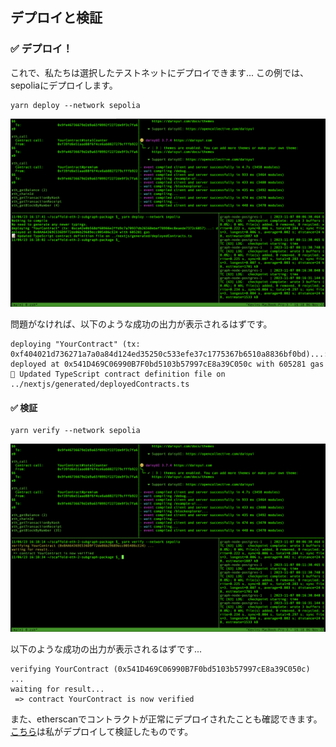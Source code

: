 ## デプロイと検証

### ✅ デプロイ！

これで、私たちは選択したテストネットにデプロイできます... この例では、sepoliaにデプロイします。

```
yarn deploy --network sepolia
```

![](./../../img/section-2/2_3_1.png)

問題がなければ、以下のような成功の出力が表示されるはずです。

```
deploying "YourContract" (tx: 0xf404021d736271a7a0a84d124ed35250c533efe37c1775367b6510a8836bf0bd)...: deployed at 0x541D469C06990B7F0bd5103b57997cE8a39C050c with 605281 gas
📝 Updated TypeScript contract definition file on ../nextjs/generated/deployedContracts.ts
```

#### ✅ 検証

```
yarn verify --network sepolia
```

![](./../../img/section-2/2_3_2.png)

以下のような成功の出力が表示されるはずです...

```
verifying YourContract (0x541D469C06990B7F0bd5103b57997cE8a39C050c) ...
waiting for result...
 => contract YourContract is now verified
```

また、etherscanでコントラクトが正常にデプロイされたことも確認できます。[こちら](https://sepolia.etherscan.io/address/0x541D469C06990B7F0bd5103b57997cE8a39C050c#code)は私がデプロイして検証したものです。

